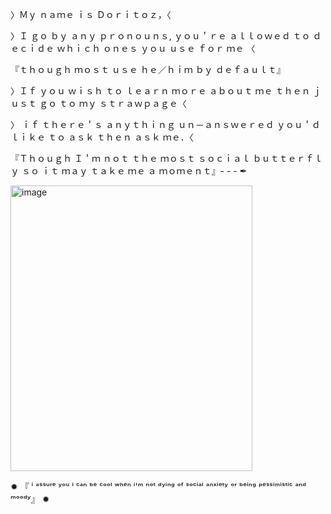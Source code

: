 〉Ｍｙ  ｎａｍｅ  ｉｓ  Ｄｏｒｉｔｏｚ，〈

〉Ｉ  ｇｏ  ｂｙ  ａｎｙ  ｐｒｏｎｏｕｎｓ,  ｙｏｕ＇ｒｅ  ａｌｌｏｗｅｄ  ｔｏ  ｄｅｃｉｄｅ  ｗｈｉｃｈ  ｏｎｅｓ  ｙｏｕ
ｕｓｅ  ｆｏｒ  ｍｅ 〈

『ｔｈｏｕｇｈ  ｍｏｓｔ  ｕｓｅ  ｈｅ／ｈｉｍ  ｂｙ  ｄｅｆａｕｌｔ』

〉Ｉｆ  ｙｏｕ  ｗｉｓｈ  ｔｏ  ｌｅａｒｎ  ｍｏｒｅ  ａｂｏｕｔ
ｍｅ 
ｔｈｅｎ
ｊｕｓｔ ｇｏ ｔｏ ｍｙ 
ｓｔｒａｗｐａｇｅ〈

〉 ｉｆ  ｔｈｅｒｅ＇ｓ  ａｎｙｔｈｉｎｇ  ｕｎ－ａｎｓｗｅｒｅｄ  ｙｏｕ＇ｄ  ｌｉｋｅ  ｔｏ  ａｓｋ
 ｔｈｅｎ  ａｓｋ  ｍｅ．〈

『Ｔｈｏｕｇｈ  Ｉ＇ｍ  ｎｏｔ  ｔｈｅ  ｍｏｓｔ  ｓｏｃｉａｌ  ｂｕｔｔｅｒｆｌｙ  ｓｏ  ｉｔ  ｍａｙ  ｔａｋｅ  ｍｅ  ａ  ｍｏｍｅｎｔ』- - - ✒                                                                                                                                     
































<img width="387" height="457" alt="image" src="https://github.com/user-attachments/assets/3280150f-91b3-4db4-8c5e-6382f73dcc58" />

 
  
  
                       




                       
                                                                                                                                 
                                                                                                                                 
  ✹ 『 ⁱ ᵃˢˢᵘʳᵉ ʸᵒᵘ ⁱ ᶜᵃⁿ ᵇᵉ ᶜᵒᵒˡ ʷʰᵉⁿ ⁱ'ᵐ ⁿᵒᵗ ᵈʸⁱⁿᵍ ᵒᶠ ˢᵒᶜⁱᵃˡ ᵃⁿˣⁱᵉᵗʸ ᵒʳ ᵇᵉⁱⁿᵍ ᵖᵉˢˢⁱᵐⁱˢᵗⁱᶜ ᵃⁿᵈ ᵐᵒᵒᵈʸ』 ✹ 






































































































